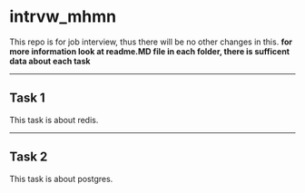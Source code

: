 # intrvw_mhmn

This repo is for job interview, thus there will be no other changes in this.
**for more information look at readme.MD file in each folder, there is sufficent data about each task**
 
----
## Task 1
This task is about redis.

----
## Task 2
This task is about postgres.
